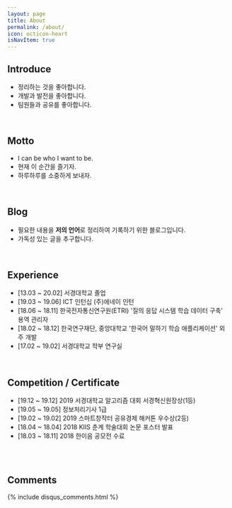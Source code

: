 ```yaml
---
layout: page
title: About
permalink: /about/
icon: octicon-heart
isNavItem: true
---
```


## Introduce
* 정리하는 것을 좋아합니다.
* 개발과 발전을 좋아합니다.
* 팀원들과 공유를 좋아합니다.  
<br>

## Motto
* I can be who I want to be.  
* 현재 이 순간을 즐기자.
* 하루하루를 소중하게 보내자.  
<br>

## Blog
* 필요한 내용을 **저의 언어**로 정리하여 기록하기 위한 블로그입니다.  
* 가독성 있는 글을 추구합니다.  
<br>

## Experience
* [13.03 ~ 20.02] 서경대학교 졸업
* [19.03 ~ 19.06] ICT 인턴십 (주)에네이 인턴
* [18.06 ~ 18.11] 한국전자통신연구원(ETRI) '질의 응답 시스템 학습 데이터 구축'  용역 관리자
* [18.02 ~ 18.12] 한국연구재단, 중앙대학교 '한국어 말하기 학습 애플리케이션' 외주 개발
* [17.02 ~ 19.02] 서경대학교 학부 연구실  
<br>

## Competition / Certificate
* [19.12 ~ 19.12] 2019 서경대학교 알고리즘 대회 서경혁신원장상(1등)
* [19.05 ~ 19.05] 정보처리기사 1급
* [19.02 ~ 19.02] 2019 스마트창작터 공유경제 해커톤 우수상(2등)
* [18.04 ~ 18.04] 2018 KIIS 춘계 학술대회 논문 포스터 발표
* [18.03 ~ 18.11] 2018 한이음 공모전 수료  

<br>
<br>

## Comments
{% include disqus_comments.html %}


